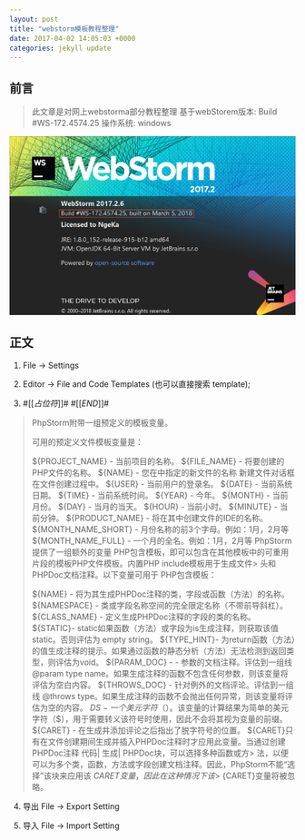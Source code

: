 ```yaml
---
layout: post
title: "webstorm模板教程整理"
date: 2017-04-02 14:05:03 +0000
categories: jekyll update
---
```


## 前言

>此文章是对网上webstorma部分教程整理
>基于webStorem版本: Build #WS-172.4574.25
>操作系统: windows

![导入](https://raw.githubusercontent.com/NgeKaworu/NgeKaworu.github.io/master/_static/2018-04-02-webstorm%E6%A8%A1%E6%9D%BF%E6%95%99%E7%A8%8B%E6%95%B4%E7%90%86/version.png)

## 正文

1. File -> Settings

2. Editor -> File and Code Templates (也可以直接搜索 template);

3. #[[$占位符$]]# #[[$END$]]#

> PhpStorm附带一组预定义的模板变量。
> 
> 可用的预定义文件模板变量是：
> 
> ${PROJECT_NAME} - 当前项目的名称。
> ${FILE_NAME} - 将要创建的PHP文件的名称。
> ${NAME} - 您在中指定的新文件的名称 新建文件对话框在文件创建过程中。
> ${USER} - 当前用户的登录名。
> ${DATE} - 当前系统日期。
> ${TIME} - 当前系统时间。
> ${YEAR} - 今年。
> ${MONTH} - 当前月份。
> ${DAY} - 当月的当天。
> ${HOUR} - 当前小时。
> ${MINUTE} - 当前分钟。
> ${PRODUCT_NAME} - 将在其中创建文件的IDE的名称。
> ${MONTH_NAME_SHORT} - 月份名称的前3个字母。例如：1月，2月等
> ${MONTH_NAME_FULL} - 一个月的全名。例如：1月，2月等
> PhpStorm提供了一组额外的变量 PHP包含模板，即可以包含在其他模板中的可重用片段的模板PHP文件模板。内置PHP include模板用于生成文件> 头和 PHPDoc文档注释。以下变量可用于 PHP包含模板：
> 
> ${NAME} - 将为其生成PHPDoc注释的类，字段或函数（方法）的名称。
> ${NAMESPACE} - 类或字段名称空间的完全限定名称（不带前导斜杠）。
> ${CLASS_NAME} - 定义生成PHPDoc注释的字段的类的名称。
> ${STATIC}- static如果函数（方法）或字段为is生成注释，则获取该值static。否则评估为 empty string。
> ${TYPE_HINT}- 为return函数（方法）的值生成注释的提示。如果通过函数的静态分析（方法）无法检测到返回类型，则评估为void。
> ${PARAM_DOC} - - 参数的文档注释。评估到一组线 @param type name。如果生成注释的函数不包含任何参数，则该变量将评估为空白内容。
> ${THROWS_DOC} - 针对例外的文档评论。评估到一组线 @throws type。如果生成注释的函数不会抛出任何异常，则该变量将评估为空的内容。
> ${DS}- 一个美元字符（$）。该变量的计算结果为简单的美元字符（$），用于需要转义该符号时使用，因此不会将其视为变量的前缀。
> ${CARET} - 在生成并添加评论之后指出了脱字符号的位置。
> ${CARET}只有在文件创建期间生成并插入PHPDoc注释时才应用此变量。当通过创建PHPDoc注释 代码| 生成| PHPDoc块，可以选择多种函数或方> 法，以便可以为多个类，函数，方法或字段创建文档注释。因此，PhpStorm不能“选择”该块来应用该 ${CARET}变量，因此在这种情况下该$> {CARET}变量将被忽略。

4. 导出 File -> Export Setting

5. 导入 File -> Import Setting


